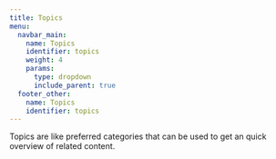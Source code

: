 ```yaml
---
title: Topics
menu:
  navbar_main:
    name: Topics
    identifier: topics
    weight: 4
    params:
      type: dropdown
      include_parent: true
  footer_other:
    name: Topics
    identifier: topics
---
```


Topics are like preferred categories that can be used to get an quick overview of related content.
